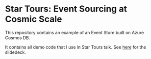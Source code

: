 # Star Tours: Event Sourcing at Cosmic Scale

This repository contains an example of an Event Store built on Azure Cosmos DB.

It contains all demo code that I use in Star Tours talk. See [here](https://github.com/amolenk/StarTours/blob/master/todo.pdf) for the slidedeck.
